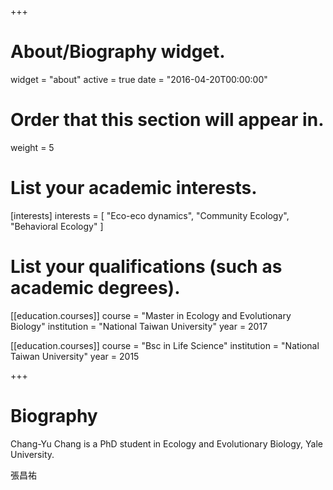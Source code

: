 +++
# About/Biography widget.
widget = "about"
active = true
date = "2016-04-20T00:00:00"

# Order that this section will appear in.
weight = 5

# List your academic interests.
[interests]
  interests = [
    "Eco-eco dynamics",
    "Community Ecology",
    "Behavioral Ecology"
  ]

# List your qualifications (such as academic degrees).
[[education.courses]]
  course = "Master in Ecology and Evolutionary Biology"
  institution = "National Taiwan University"
  year = 2017

[[education.courses]]
  course = "Bsc in Life Science"
  institution = "National Taiwan University"
  year = 2015

+++

# Biography

Chang-Yu Chang is a PhD student in Ecology and Evolutionary Biology, Yale University. 

張昌祐